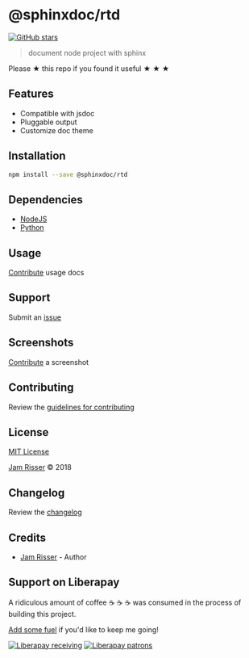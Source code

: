 # @sphinxdoc/rtd

[![GitHub stars](https://img.shields.io/github/stars/codejamninja/sphinxdoc.svg?style=social&label=Stars)](https://github.com/codejamninja/sphinxdoc)

> document node project with sphinx

Please ★ this repo if you found it useful ★ ★ ★


## Features

* Compatible with jsdoc
* Pluggable output
* Customize doc theme


## Installation

```sh
npm install --save @sphinxdoc/rtd
```


## Dependencies

* [NodeJS](https://nodejs.org)
* [Python](https://www.python.org)


## Usage

[Contribute](https://github.com/codejamninja/sphinxdoc/blob/master/CONTRIBUTING.md) usage docs


## Support

Submit an [issue](https://github.com/codejamninja/sphinxdoc/issues/new)


## Screenshots

[Contribute](https://github.com/codejamninja/sphinxdoc/blob/master/CONTRIBUTING.md) a screenshot


## Contributing

Review the [guidelines for contributing](https://github.com/codejamninja/sphinxdoc/blob/master/CONTRIBUTING.md)


## License

[MIT License](https://github.com/codejamninja/sphinxdoc/blob/master/LICENSE)

[Jam Risser](https://codejam.ninja) © 2018


## Changelog

Review the [changelog](https://github.com/codejamninja/sphinxdoc/blob/master/CHANGELOG.md)


## Credits

* [Jam Risser](https://codejam.ninja) - Author


## Support on Liberapay

A ridiculous amount of coffee ☕ ☕ ☕ was consumed in the process of building this project.

[Add some fuel](https://liberapay.com/codejamninja/donate) if you'd like to keep me going!

[![Liberapay receiving](https://img.shields.io/liberapay/receives/codejamninja.svg?style=flat-square)](https://liberapay.com/codejamninja/donate)
[![Liberapay patrons](https://img.shields.io/liberapay/patrons/codejamninja.svg?style=flat-square)](https://liberapay.com/codejamninja/donate)
